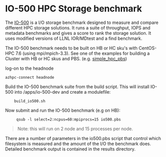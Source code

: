 # IO-500 HPC Storage benchmark

The [IO-500](https://www.vi4io.org/std/io500/start) is a I/O storage benchmark designed to measure and compare different HPC storage solutions. It runs a suite of throughput, IOPS and metadata benchmarks and gives a score to rank the storage solution. It uses modified versions of LLNL IOR/MDtest and a find benchmark.

The IO-500 benchmark needs to be built on HB or HC sku's with CentOS-HPC 7.6 (using mpi/mpich-3.3). See one of the examples for building a Cluster with HB or HC skus and PBS. (e.g. [simple_hpc_pbs](../../examples/simple_hpc_pbs/readme.md))

log-on to the headnode
```
azhpc-connect headnode
```

Build the IO-500 benchmark suite from the build script.  This will install IO-500 into /apps/io-500-dev and create a modulefile:
```
    build_io500.sh
```

Now submit and run the IO-500 benchmark (e.g on HB):
```
     qsub -l select=2:ncpus=60:mpiprocs=15 io500.pbs
```

> Note: this will run on 2 node and 15 processes per node.

There are a number of parameters in the io500.pbs script that control which filesystem is measured and the amount of the I/O the benchmark does. Detailed benchmark output is contained in the results directory.
